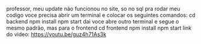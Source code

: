 professor, meu update não funcionou no site, so no sql pra rodar meu codigo voce precisa abrir um terminal e colocar os seguintes comandos:
cd backend 
npm install
npm start 
dai voce abre outro terminal e segue o mesmo padrão, mas para o frontend 
cd frontend 
npm install 
npm start 
link do video: https://youtu.be/guz4h71As3k